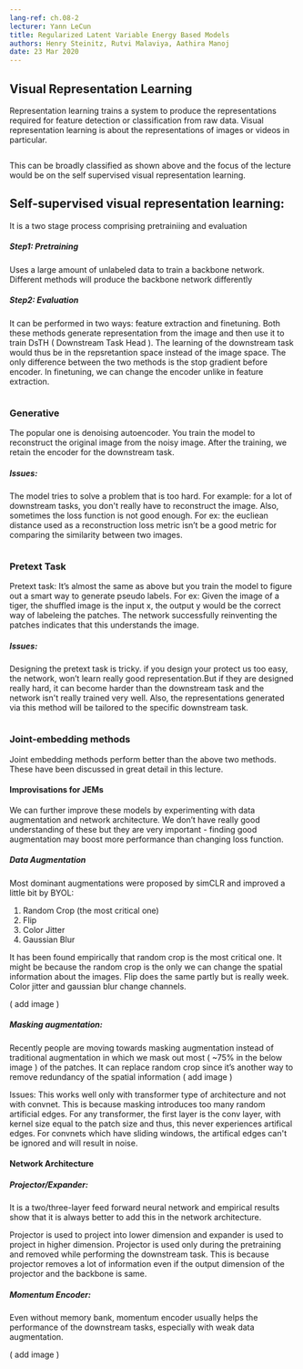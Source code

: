 ```yaml
---
lang-ref: ch.08-2
lecturer: Yann LeCun
title: Regularized Latent Variable Energy Based Models
authors: Henry Steinitz, Rutvi Malaviya, Aathira Manoj
date: 23 Mar 2020
---
```



## Visual Representation Learning

Representation learning trains a system to produce the representations required for feature detection or classification from raw data. Visual representation learning is about the representations of images or videos in particular.

<image>

This can be broadly classified as shown above and the focus of the lecture would be on the self supervised visual representation learning. 


## Self-supervised visual representation learning:

It is a two stage process comprising pretrainiing and evaluation

##### Step1: Pretraining

Uses a large amount of unlabeled data to train a backbone network. Different methods will produce the backbone network differently

##### Step2: Evaluation

It can be performed in two ways: feature extraction and finetuning. Both these methods generate representation from ​​the image and then use it to train DsTH ( Downstream Task Head ). The learning of the downstream task would thus be in the repsretantion space instead of the image space. The only difference between the two methods is the stop gradient before encoder. In finetuning, we can change the encoder unlike in feature extraction. 

<image>


### Generative

The popular one is denoising autoencoder. You train the model to reconstruct the original image from the noisy image. After the training, we retain the encoder for the downstream task.

##### Issues:
 
The model tries to solve a problem that is too hard. For example: for a lot of downstream tasks, you don't really have to reconstruct the image.
Also, sometimes the loss function is not good enough. For ex: the eucliean distance used as a reconstruction loss metric isn’t be a good metric for comparing the similarity between two images.

<image>

### Pretext Task

Pretext task:
<insert image>
It’s almost the same as above but you train the model to figure out a smart way to generate pseudo labels. For ex: Given the image of a tiger, the shuffled image is the input x, the output y would be the correct way of labeleing the patches. The network successfully reinventing the patches indicates that this understands the image. 

##### Issues:
Designing the pretext task is tricky. if you design your protect us too easy, the network, won’t learn really good representation.But if they are designed really hard, it can become harder than the downstream task and the network isn't really trained very well. Also, the representations generated via this method will be tailored to the specific downstream task.

<image>

### Joint-embedding methods

Joint embedding methods perform better than the above two methods. These have been discussed in great detail in this lecture.


#### Improvisations for JEMs

We can further improve these models by experimenting with data augmentation and network architecture. We don’t have really good understanding of these but they are very important - finding good augmentation may boost more performance than changing loss function. 

##### Data Augmentation

Most dominant augmentations were proposed by simCLR and improved a little bit by BYOL:
1. Random Crop (the most critical one)
2. Flip
3. Color Jitter
4. Gaussian Blur

It has been found empirically that random crop is the most critical one. It might be because the random crop is the only we can change the spatial information about the images. Flip does the same partly but is really week. Color jitter and gaussian blur change channels. 

( add image )

##### Masking augmentation:
Recently people are moving towards masking augmentation instead of traditional augmentation in which we mask out most ( ~75% in the below image ) of the patches. It can replace random crop since it’s another way to remove redundancy of the spatial information
( add image )

Issues:
This works well only with transformer type of architecture and not with convnet. This is because masking introduces too many random artificial edges. For any transformer, the first layer is the conv layer, with kernel size equal to the patch size and thus, this never experiences artifical edges. For convnets which have sliding windows, the artifical edges can't be ignored and will result in noise.

#### Network Architecture

##### Projector/Expander:
It is a two/three-layer feed forward neural network and empirical results show that it is always better to add this in the network architecture. 

Projector is used to project into lower dimension and expander is used to project in higher dimension. Projector is used only during the pretraining and removed while performing the downstream task. This is because projector removes a lot of information even if the output dimension of the projector and the backbone is same. 

##### Momentum Encoder:
Even without memory bank, momentum encoder usually helps the performance of the downstream tasks, especially with weak data augmentation. 

( add image )

